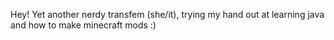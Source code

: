Hey! Yet another nerdy transfem (she/it), trying my hand out at learning java and how to make minecraft mods :)

<!---
Northalicious/Northalicious is a ✨ special ✨ repository because its `README.md` (this file) appears on your GitHub profile.
You can click the Preview link to take a look at your changes.
--->
